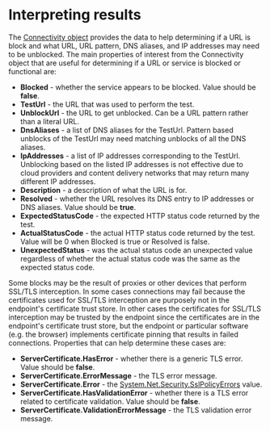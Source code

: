 # Interpreting results

The [Connectivity object](./Connectivity%20Object.md) provides the data to help determining if a URL is block and what URL, URL pattern, DNS aliases, and IP addresses may need to be unblocked. The main properties of interest from the Connectivity object that are useful for determining if a URL or service is blocked or functional are:

* **Blocked** - whether the service appears to be blocked. Value should be **false**.
* **TestUrl** - the URL that was used to perform the test.
* **UnblockUrl** - the URL to get unblocked. Can be a URL pattern rather than a literal URL.
* **DnsAliases** - a list of DNS aliases for the TestUrl. Pattern based unblocks of the TestUrl may need matching unblocks of all the DNS aliases.
* **IpAddresses** - a list of IP addresses corresponding to the TestUrl. Unblocking based on the listed IP addresses is not effective due to cloud providers and content delivery networks that may return many different IP addresses.
* **Description** - a description of what the URL is for.
* **Resolved** - whether the URL resolves its DNS entry to IP addresses or DNS aliases. Value should be **true**.
* **ExpectedStatusCode** - the expected HTTP status code returned by the test.
* **ActualStatusCode** - the actual HTTP status code returned by the test. Value will be 0 when Blocked is true or Resolved is false.
* **UnexpectedStatus** - was the actual status code an unexpected value regardless of whether the actual status code was the same as the expected status code.

Some blocks may be the result of proxies or other devices that perform SSL/TLS interception. In some cases connections may fail because the certificates used for SSL/TLS interception are purposely not in the endpoint's certificate trust store. In other cases the certificates for SSL/TLS interception may be trusted by the endpoint since the certificates are in the endpoint's certificate trust store, but the endpoint or particular software (e.g. the browser) implements certificate pinning that results in failed connections. Properties that can help determine these cases are:

* **ServerCertificate.HasError** - whether there is a generic TLS error. Value should be **false**.
* **ServerCertificate.ErrorMessage** - the TLS error message.
* **ServerCertificate.Error** - the [System.Net.Security.SslPolicyErrors](https://docs.microsoft.com/en-us/dotnet/api/system.net.security.sslpolicyerrors) value.
* **ServerCertificate.HasValidationError** - whether there is a TLS error related to certificate validation. Value should be **false**.
* **ServerCertificate.ValidationErrorMessage** - the TLS validation error message.